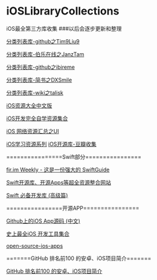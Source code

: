 # iOSLibraryCollections
iOS最全第三方库收集       ###以后会逐步更新和整理

[分类列表库-github之Tim9Liu9][1]

[分类列表库-伯乐在线之JanzTam ][2]

[分类列表库-github之ibireme][3]

[分类列表库-简书之DXSmile][4]

[分类列表库-wiki之talisk][5]

[iOS资源大全中文版][6]

[iOS开发完全自学资源集合][7]

[iOS 网络资源汇总之UI][8]

[iOS学习资源系列][9]
[iOS开源库-豆瓣收集][10]

================Swift部分================

[fir.im Weekly - 这是一份强大的 SwiftGuide][11]

[Swift开源库、开源Apps等超全资源整合网站][12]

[Swift 必备开发库 (高级篇)][13]

================开源APP================

[Github上的iOS App源码 (中文)][14]

[史上最全iOS 开发工具集合][15]

[open-source-ios-apps][16]

=======GitHub 排名前100 的安卓、iOS项目简介=======

[GitHub 排名前100 的安卓、iOS项目简介][17]


  [1]: https://github.com/liuyuanming/TimLiu-iOS
  [2]: http://ios.jobbole.com/84684/
  [3]: http://github.ibireme.com/github/list/ios/
  [4]: http://www.jianshu.com/p/5765e9dba738?utm_campaign=hugo&utm_medium=reader_share&utm_content=note&utm_source=weibo
  [5]: http://wiki.talisk.cn/iOS/iOS%E5%BC%80%E5%8F%91%E5%B8%B8%E7%94%A8%E5%BA%93.html?hmsr=toutiao.io&utm_medium=toutiao.io&utm_source=toutiao.io
  [6]: https://github.com/liuyuanming/awesome-ios-cn
  [7]: http://www.jianshu.com/p/d70041eb25d7?hmsr=toutiao.io&utm_medium=toutiao.io&utm_source=toutiao.io
  [8]: http://www.jianshu.com/p/2ba717122951?hmsr=toutiao.io&utm_medium=toutiao.io&utm_source=toutiao.io
  [9]: http://www.shavekevin.com/2016/04/06/iosxuexiziyuanyi
  [10]: https://www.douban.com/note/276160185/?type=like
  [11]: http://blog.fir.im/fir_im_weekly160512/?hmsr=toutiao.io&utm_medium=toutiao.io&utm_source=toutiao.io
  [12]: http://www.ioscookies.com
  [13]: http://www.jianshu.com/p/f38f1882dcc7?hmsr=toutiao.io&utm_medium=toutiao.io&utm_source=toutiao.io
  [14]: http://www.jianshu.com/p/06753d40d3d9?utm_campaign=haruki&utm_content=note&utm_medium=reader_share&utm_source=weibo
  [15]: http://www.code4app.com/forum.php?mod=viewthread&tid=7768&page=1&extra=#pid34884
  [16]: https://github.com/dkhamsing/open-source-ios-apps
  [17]: http://www.devstore.cn/essay/essayInfo/6485.html
